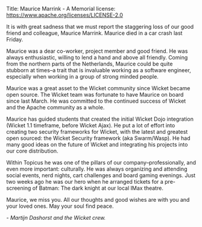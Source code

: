 Title: Maurice Marrink - A Memorial
license: https://www.apache.org/licenses/LICENSE-2.0

It is with great sadness that we must report the staggering loss of our
good friend and colleague, Maurice Marrink. Maurice died in a car crash
last Friday.

Maurice was a dear co-worker, project member and good friend. He was always
enthusiastic, willing to lend a hand and above all friendly. Coming from
the northern parts of the Netherlands, Maurice could be quite stubborn at
times–a trait that is invaluable working as a software engineer,
especially when working in a group of strong minded people.

Maurice was a great asset to the Wicket community since Wicket became open
source. The Wicket team was fortunate to have Maurice on board since last
March. He was committed to the continued success of Wicket and the Apache
community as a whole.

Maurice has guided students that created the initial Wicket Dojo
integration (Wicket 1.1 timeframe, before Wicket Ajax). He put a lot of
effort into creating two security frameworks for Wicket, with the latest
and greatest open sourced: the Wicket Security framework (aka Swarm/Wasp).
He had many good ideas on the future of Wicket and integrating his projects
into our core distribution.

Within Topicus he was one of the pillars of our company–professionally,
and even more important: culturally. He was always organizing and attending
social events, nerd nights, cart challenges and board gaming evenings. Just
two weeks ago he was our hero when he arranged tickets for a pre-screening
of Batman: The dark knight at our local IMax theatre.

Maurice, we miss you. All our thoughts and good wishes are with you and
your loved ones. May your soul find peace.

*- Martijn Dashorst and the Wicket crew.* 

